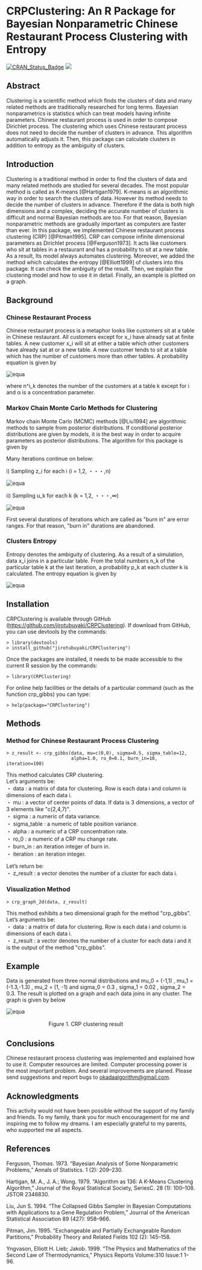 # CRPClustering: An R Package for Bayesian Nonparametric Chinese Restaurant Process Clustering with Entropy  
[![CRAN_Status_Badge](http://www.r-pkg.org/badges/version/CRPClustering)](http://cran.r-project.org/package=CRPClustering)
[![](http://cranlogs.r-pkg.org/badges/grand-total/CRPClustering)](http://cran.rstudio.com/web/packages/CRPClustering/index.html)
## Abstract
Clustering is a scientific method which finds the clusters of data and many related methods are traditionally researched for long terms. Bayesian nonparametrics is statistics which can treat models having infinite parameters. Chinese restaurant process is used in order to compose Dirichlet process. The clustering which uses Chinese restaurant process does not need to decide the number of clusters in advance. This algorithm automatically adjusts it. Then, this package can calculate clusters in addition to entropy as the ambiguity of clusters.

## Introduction
Clustering is a traditional method in order to find the clusters of data and many related methods are studied for several decades. The most popular method is called as K-means [@Hartigan1979]. K-means is an algorithmic way in order to search the clusters of data. However its method needs to decide the number of clusters in advance. Therefore if the data is both high dimensions and a complex, deciding the accurate number of clusters is difficult and normal Bayesian methods are too. For that reason, Bayesian nonparametric methods are gradually important as computers are faster than ever. In this package, we implemented Chinese restaurant process clustering  (CRP) [@Pitman1995]. CRP can compose infinite dimensional parameters as Dirichlet process [@Ferguson1973]. It acts like customers who sit at tables in a restaurant and has a probability to sit at a new table. As a result, Its model always automates clustering. Moreover, we added the method which calculates the entropy [@Elliott1999] of clusters into this package. It can check the ambiguity of the result. Then, we explain the clustering model and how to use it in detail. Finally, an example is plotted on a graph.

## Background
### Chinese Restaurant Process
Chinese restaurant process is a metaphor looks like customers sit at a table in Chinese restaurant. All customers except for x_i have already sat at finite tables. A new customer x_i will sit at either a table which other customers have already sat at or a new table. A new customer tends to sit at a table which has the number of customers more than other tables. A probability equation is given by    

![equa](./readme_images/equation_1.png "eque")

where n^i_k denotes the number of the customers at a table k except for i and α is a concentration parameter.

### Markov Chain Monte Carlo Methods for Clustering
Markov chain Monte Carlo (MCMC) methods [@Liu1994] are algorithmic methods to sample from posterior distributions. If conditional posterior distributions are given by models, it is the best way in order to acquire parameters as posterior distributions. The algorithm for this package is given by    

Many iterations continue on below:  

i) Sampling z_i for each i (i = 1,2, ・・・,n)

![equa](./readme_images/equation_2.png "eque")

ii) Sampling u_k for each k (k = 1,2, ・・・,∞)

![equa](./readme_images/equation_3.png "eque")

First several durations of iterations which are called as "burn in" are error ranges. For that reason, "burn in" durations are abandoned.  

### Clusters Entropy
Entropy denotes the ambiguity of clustering. As a result of a simulation, data x_i joins in a particular table. From the total numbers n_k of the particular table k at the last iteration, a probability p_k at each cluster k is calculated. The entropy equation is given by

![equa](./readme_images/equation_4.png "eque")


## Installation
CRPClustering is available through GitHub (https://github.com/jirotubuyaki/CRPClustering). If download from GitHub, you can use devtools by the commands:

```
> library(devtools)
> install_github("jirotubuyaki/CRPClustering")
```

Once the packages are installed, it needs to be made accessible to the current R session by the commands:

```
> library(CRPClustering)
```

For online help facilities or the details of a particular command (such as the function crp_gibbs) you can type:

```
> help(package="CRPClustering")
```

## Methods
### Method for Chinese Restaurant Process Clustering

```
> z_result <- crp_gibbs(data, mu=c(0,0), sigma=0.5, sigma_table=12,
                        alpha=1.0, ro_0=0.1, burn_in=10, iteration=100)

```

This method calculates CRP clustering.  
Let’s arguments be:  
  ・ data : a matrix of data for clustering. Row is each data i and column is dimensions of each data i.  
  ・ mu : a vector of center points of data. If data is 3 dimensions, a vector of 3 elements like "c(2,4,7)".  
  ・ sigma : a numeric of data variance.  
  ・ sigma_table : a numeric of table position variance.  
  ・ alpha : a numeric of a CRP concentration rate.  
  ・ ro_0 : a numeric of a CRP mu change rate.  
  ・ burn_in : an iteration integer of burn in.  
  ・ iteration : an iteration integer.  

Let’s return be:  
  ・ z_result : a vector denotes the number of a cluster for each data i.   

### Visualization Method

```
> crp_graph_2d(data, z_result)
```

This method exhibits a two dimensional graph for the method "crp_gibbs".  
Let’s arguments be:  
  ・ data : a matrix of data for clustering. Row is each data i and column is dimensions of each data i.  
  ・ z_result : a vector denotes the number of a cluster for each data i and it is the output of the method "crp_gibbs".  

## Example
Data is generated from three normal distributions and mu_0 = (-1,1) , mu_1 = (-1.3,-1.3) , mu_2 = (1, -1) and sigma_0 = 0.3 , sigma_1 = 0.02 , sigma_2 = 0.3. The result is plotted on a graph and each data joins in any cluster. The graph is given by below

![equa](./readme_images/figure_1.png "eque")

　　　　　　　　Figure 1. CRP clustering result

## Conclusions
Chinese restaurant process clustering was implemented and explained how to use it. Computer resources are limited. Computer processing power is the most important problem. And several improvements are planed. Please send suggestions and report bugs to okadaalgorithm@gmail.com.

## Acknowledgments
This activity would not have been possible without the support of my family and friends. To my family, thank you for much encouragement for me and inspiring me to follow my dreams. I am especially grateful to my parents, who supported me all aspects.  

## References
Ferguson, Thomas. 1973. “Bayesian Analysis of Some Nonparametric Problems,” Annals of Statistics. 1 (2):
209–230.  

Hartigan, M. A., J. A.; Wong. 1979. “Algorithm as 136: A K-Means Clustering Algorithm,” Journal of the Royal Statistical Society, SeriesC. 28 (1): 100–108. JSTOR 2346830.

Liu, Jun S. 1994. “The Collapsed Gibbs Sampler in Bayesian Computations with Applications to a Gene Regulation Problem,” Journal of the American Statistical Association 89 (427): 958–966.

Pitman, Jim. 1995. “Exchangeable and Partially Exchangeable Random Partitions,” Probability Theory and Related Fields 102 (2): 145–158.  

Yngvason, Elliott H. Lieb; Jakob. 1999. “The Physics and Mathematics of the Second Law of Thermodynamics,” Physics Reports Volume:310 Issue:1 1–96.  
